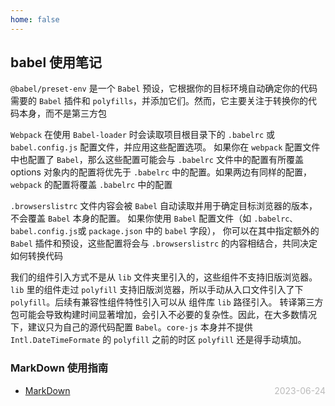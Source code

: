 ```yaml
---
home: false
---
```


## babel 使用笔记

`@babel/preset-env` 是一个 `Babel` 预设，它根据你的目标环境自动确定你的代码需要的 `Babel` 插件和 `polyfills`，并添加它们。然而，它主要关注于转换你的代码本身，而不是第三方包

`Webpack` 在使用 `Babel-loader` 时会读取项目根目录下的 `.babelrc` 或 `babel.config.js` 配置文件，并应用这些配置选项。
如果你在 `webpack` 配置文件中也配置了 `Babel`，那么这些配置可能会与 `.babelrc` 文件中的配置有所覆盖
options 对象内的配置将优先于 `.babelrc` 中的配置。如果两边有同样的配置，`webpack` 的配置将覆盖 `.babelrc` 中的配置

`.browserslistrc` 文件内容会被 `Babel` 自动读取并用于确定目标浏览器的版本，不会覆盖 `Babel` 本身的配置。
如果你使用 `Babel` 配置文件（如 `.babelrc、babel.config.js`或 `package.json` 中的 `babel` 字段），
你可以在其中指定额外的 `Babel` 插件和预设，这些配置将会与 `.browserslistrc` 的内容相结合，共同决定如何转换代码

我们的组件引入方式不是从 `lib` 文件夹里引入的，这些组件不支持旧版浏览器。`lib` 里的组件走过 `polyfill` 支持旧版浏览器，所以手动从入口文件引入了下 `polyfill`。后续有兼容性组件特性引入可以从 组件库 `lib` 路径引入。
转译第三方包可能会导致构建时间显著增加，会引入不必要的复杂性。因此，在大多数情况下，建议只为自己的源代码配置 `Babel`。`core-js` 本身并不提供 `Intl.DateTimeFormate` 的 `polyfill` 之前的时区 `polyfill` 还是得手动填加。

### MarkDown 使用指南

- [MarkDown](../blog-daily/use-markdown) <span style="color:#bbb; float:right">2023-06-24</span>
